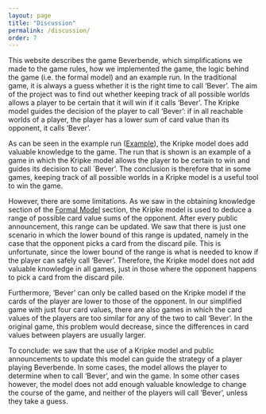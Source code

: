 ```yaml
---
layout: page
title: "Discussion"
permalink: /discussion/
order: 7
---
```

This website describes the game Beverbende, which simplifications we made to the game rules, how we implemented the 
game, the logic behind the game (i.e. the formal model) and an example run. In the traditional game, it is always a 
guess whether it is the right time to call ‘Bever’. The aim of the project was to find out whether keeping track of 
all possible worlds allows a player to be certain that it will win if it calls ‘Bever’. The Kripke model guides the 
decision of the player to call ‘Bever’: if in all reachable worlds of a player, the player has a lower sum of card value than its 
opponent, it calls ‘Bever’.

As can be seen in the example run ([Example](example.markdown)), the Kripke model does add valuable knowledge to the game. The run that is shown is 
an example of a game in which the Kripke model allows the player to be certain to win and guides its decision to call 
`Bever’. The conclusion is therefore that in some games, keeping track of all possible worlds in a Kripke model is a 
useful tool to win the game.

However, there are some limitations. As we saw in the obtaining knowledge section of the [Formal Model](formal_model.markdown) section, the 
Kripke model is used to deduce a range of possible card value sums of the opponent. After every public announcement, 
this range can be updated. We saw that there is just one scenario in which the lower bound of this range is updated, 
namely in the case that the opponent picks a card from the discard pile. This is unfortunate, since the lower bound 
of the range is what is needed to know if the player can safely call ‘Bever’. Therefore, the Kripke model does not add 
valuable knowledge in all games, just in those where the opponent happens to pick a card from the discard pile.

Furthermore, ‘Bever’ can only be called based on the Kripke model if the cards of the player are lower to those of 
the opponent. In our simplified game with just four card values, there are also games in which the card values of the 
players are too similar for any of the two to call ‘Bever’. In the original game, this problem would decrease, since 
the differences in card values between players are usually larger.

To conclude: we saw that the use of a Kripke model and public announcements to update this model can guide the 
strategy of a player playing Beverbende. In some cases, the model allows the player to determine when to call ‘Bever’,
and win the game. In some other cases however, the model does not add enough valuable knowledge to change the course 
of the game, and neither of the players will call ‘Bever’, unless they take a guess.
